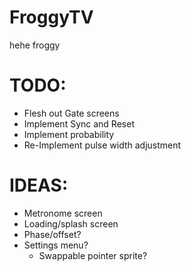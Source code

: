 # FroggyTV

hehe froggy

# TODO:
- Flesh out Gate screens
- Implement Sync and Reset
- Implement probability
- Re-Implement pulse width adjustment

# IDEAS:
- Metronome screen
- Loading/splash screen
- Phase/offset?
- Settings menu?
  - Swappable pointer sprite?
